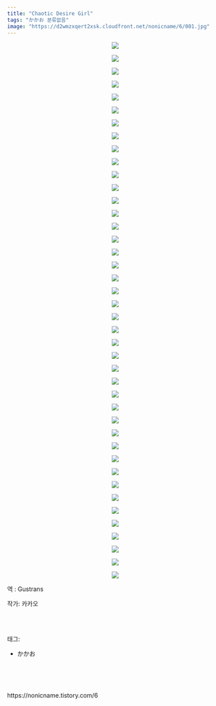 ```yaml
---
title: "Chaotic Desire Girl"
tags: "かかお 분류없음"
image: "https://d2wmzxqert2xsk.cloudfront.net/nonicname/6/001.jpg"
---
```

<div class="article">
<div class="tt_article_useless_p_margin"><p style="text-align: center; clear: none; float: none;"><img src="{{ site.imgserver11 }}/nonicname/6/001.jpg"/></p><p style="text-align: center; clear: none; float: none;"><img src="{{ site.imgserver11 }}/nonicname/6/002.jpg"/></p><p style="text-align: center; clear: none; float: none;"><img src="{{ site.imgserver11 }}/nonicname/6/003.jpg"/></p><p style="text-align: center; clear: none; float: none;"><img src="{{ site.imgserver11 }}/nonicname/6/004.jpg"/></p><p style="text-align: center; clear: none; float: none;"><img src="{{ site.imgserver11 }}/nonicname/6/005.jpg"/></p><p style="text-align: center; clear: none; float: none;"><img src="{{ site.imgserver11 }}/nonicname/6/006.jpg"/></p><p style="text-align: center; clear: none; float: none;"><img src="{{ site.imgserver11 }}/nonicname/6/007.jpg"/></p><p style="text-align: center; clear: none; float: none;"><img src="{{ site.imgserver11 }}/nonicname/6/008.jpg"/></p><p style="text-align: center; clear: none; float: none;"><img src="{{ site.imgserver11 }}/nonicname/6/009.jpg"/></p><p style="text-align: center; clear: none; float: none;"><img src="{{ site.imgserver11 }}/nonicname/6/010.jpg"/></p><p style="text-align: center; clear: none; float: none;"><img src="{{ site.imgserver11 }}/nonicname/6/011.jpg"/></p><p style="text-align: center; clear: none; float: none;"><img src="{{ site.imgserver11 }}/nonicname/6/012.jpg"/></p><p style="text-align: center; clear: none; float: none;"><img src="{{ site.imgserver11 }}/nonicname/6/013.jpg"/></p><p style="text-align: center; clear: none; float: none;"><img src="{{ site.imgserver11 }}/nonicname/6/014.jpg"/></p><p style="text-align: center; clear: none; float: none;"><img src="{{ site.imgserver11 }}/nonicname/6/015.jpg"/></p><p style="text-align: center; clear: none; float: none;"><img src="{{ site.imgserver11 }}/nonicname/6/016.jpg"/></p><p style="text-align: center; clear: none; float: none;"><img src="{{ site.imgserver11 }}/nonicname/6/017.jpg"/></p><p style="text-align: center; clear: none; float: none;"><img src="{{ site.imgserver11 }}/nonicname/6/018.jpg"/></p><p style="text-align: center; clear: none; float: none;"><img src="{{ site.imgserver11 }}/nonicname/6/019.jpg"/></p><p style="text-align: center; clear: none; float: none;"><img src="{{ site.imgserver11 }}/nonicname/6/020.jpg"/></p><p style="text-align: center; clear: none; float: none;"><img src="{{ site.imgserver11 }}/nonicname/6/021.jpg"/></p><p style="text-align: center; clear: none; float: none;"><img src="{{ site.imgserver11 }}/nonicname/6/022.jpg"/></p><p style="text-align: center; clear: none; float: none;"><img src="{{ site.imgserver11 }}/nonicname/6/023.jpg"/></p><p style="text-align: center; clear: none; float: none;"><img src="{{ site.imgserver11 }}/nonicname/6/024.jpg"/></p><p style="text-align: center; clear: none; float: none;"><img src="{{ site.imgserver11 }}/nonicname/6/025.jpg"/></p><p style="text-align: center; clear: none; float: none;"><img src="{{ site.imgserver11 }}/nonicname/6/026.jpg"/></p><p style="text-align: center; clear: none; float: none;"><img src="{{ site.imgserver11 }}/nonicname/6/027.jpg"/></p><p style="text-align: center; clear: none; float: none;"><img src="{{ site.imgserver11 }}/nonicname/6/028.jpg"/></p><p style="text-align: center; clear: none; float: none;"><img src="{{ site.imgserver11 }}/nonicname/6/029.jpg"/></p><p style="text-align: center; clear: none; float: none;"><img src="{{ site.imgserver11 }}/nonicname/6/030.jpg"/></p><p style="text-align: center; clear: none; float: none;"><img src="{{ site.imgserver11 }}/nonicname/6/031.jpg"/></p><p style="text-align: center; clear: none; float: none;"><img src="{{ site.imgserver11 }}/nonicname/6/032.jpg"/></p><p style="text-align: center; clear: none; float: none;"><img src="{{ site.imgserver11 }}/nonicname/6/033.jpg"/></p><p style="text-align: center; clear: none; float: none;"><img src="{{ site.imgserver11 }}/nonicname/6/034.jpg"/></p><p style="text-align: center; clear: none; float: none;"><img src="{{ site.imgserver11 }}/nonicname/6/035.jpg"/></p><p style="text-align: center; clear: none; float: none;"><img src="{{ site.imgserver11 }}/nonicname/6/036.jpg"/></p><p style="text-align: center; clear: none; float: none;"><img src="{{ site.imgserver11 }}/nonicname/6/037.jpg"/></p><p style="text-align: center; clear: none; float: none;"><img src="{{ site.imgserver11 }}/nonicname/6/038.jpg"/></p><p style="text-align: center; clear: none; float: none;"><img src="{{ site.imgserver11 }}/nonicname/6/039.jpg"/></p><p style="text-align: center; clear: none; float: none;"><img src="{{ site.imgserver11 }}/nonicname/6/040.jpg"/></p><p style="text-align: center; clear: none; float: none;"><img src="{{ site.imgserver11 }}/nonicname/6/041.jpg"/></p><p style="text-align: center; clear: none; float: none;"><img src="{{ site.imgserver11 }}/nonicname/6/042.jpg"/></p><p>역 : Gustrans<br/></p></div>
<p>작가: 카카오</p><br/>
</div><br/>
<div class="tagTrail">
<p>태그: </p>
<ul>
<li>かかお</li>
</ul>
</div><br/>
<div class="cb_lstcomment">
</div><br/>

<br/>
<p id="refer">https://nonicname.tistory.com/6</p>
<br/>

